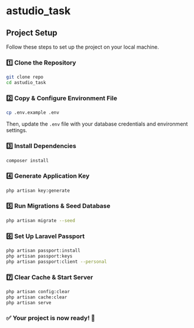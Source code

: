 # astudio_task

## Project Setup

Follow these steps to set up the project on your local machine.

### 1️⃣ Clone the Repository
```sh
git clone repo
cd astudio_task
```

### 2️⃣ Copy & Configure Environment File
```sh
cp .env.example .env
```
Then, update the `.env` file with your database credentials and environment settings.

### 3️⃣ Install Dependencies
```sh
composer install
```

### 4️⃣ Generate Application Key
```sh
php artisan key:generate
```

### 5️⃣ Run Migrations & Seed Database
```sh
php artisan migrate --seed
```

### 6️⃣ Set Up Laravel Passport
```sh
php artisan passport:install
php artisan passport:keys
php artisan passport:client --personal
```

### 7️⃣ Clear Cache & Start Server
```sh
php artisan config:clear
php artisan cache:clear
php artisan serve
```


### ✅ Your project is now ready! 🚀


